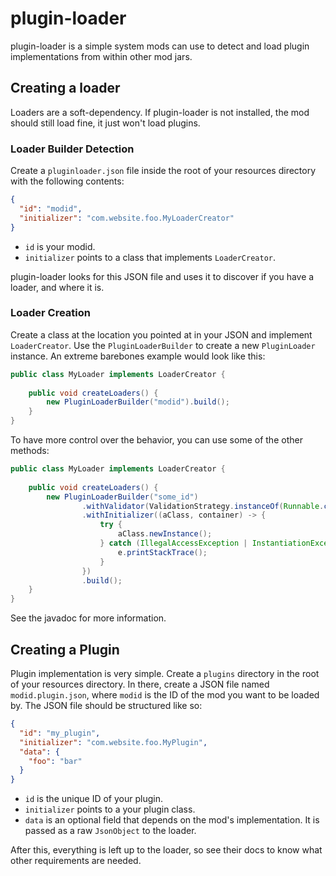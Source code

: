 # plugin-loader

plugin-loader is a simple system mods can use to detect and load plugin implementations from within other mod jars.

## Creating a loader

Loaders are a soft-dependency. If plugin-loader is not installed, the mod should still load fine, it just won't load plugins.

### Loader Builder Detection

Create a `pluginloader.json` file inside the root of your resources directory with the following contents:

```json
{
  "id": "modid",
  "initializer": "com.website.foo.MyLoaderCreator"
}
```

* `id` is your modid.
* `initializer` points to a class that implements `LoaderCreator`.

plugin-loader looks for this JSON file and uses it to discover if you have a loader, and where it is.

### Loader Creation

Create a class at the location you pointed at in your JSON and implement `LoaderCreator`. Use the `PluginLoaderBuilder`
to create a new `PluginLoader` instance. An extreme barebones example would look like this:

```java
public class MyLoader implements LoaderCreator {
    
    public void createLoaders() {
        new PluginLoaderBuilder("modid").build();
    }
}
```

To have more control over the behavior, you can use some of the other methods:

```java
public class MyLoader implements LoaderCreator {
    
    public void createLoaders() {
        new PluginLoaderBuilder("some_id")
                .withValidator(ValidationStrategy.instanceOf(Runnable.class))
                .withInitializer((aClass, container) -> {
                    try {
                        aClass.newInstance();
                    } catch (IllegalAccessException | InstantiationException e) {
                        e.printStackTrace();
                    }
                })
                .build();
    }
}
```

See the javadoc for more information.

## Creating a Plugin

Plugin implementation is very simple. Create a `plugins` directory in the root of your resources directory. In there, create
a JSON file named `modid.plugin.json`, where `modid` is the ID of the mod you want to be loaded by. The JSON file should 
be structured like so:

```json
{
  "id": "my_plugin",
  "initializer": "com.website.foo.MyPlugin",
  "data": {
    "foo": "bar"
  }
}
```

* `id` is the unique ID of your plugin.
* `initializer` points to a your plugin class.
* `data` is an optional field that depends on the mod's implementation. It is passed as a raw `JsonObject` to the loader.

After this, everything is left up to the loader, so see their docs to know what other requirements are needed.